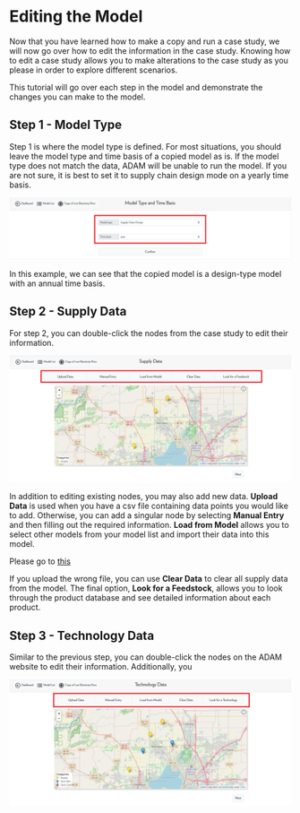 <h1>Editing the Model</h1>

<p>
    Now that you have learned how to make a copy and run a case study, we will now go over how to edit the information in the case study. Knowing how to edit a case study allows you to make alterations to the case study as you please in order to explore different scenarios. 
</p>

<p>
    This tutorial will go over each step in the model and demonstrate the changes you can make to the model. 
</p>

<h2>Step 1 - Model Type</h2>

<p>
    Step 1 is where the model type is defined. For most situations, you should leave the model type and time basis of a copied model as is. If the model type does not match the data, ADAM will be unable to run the model. If you are not sure, it is best to set it to supply chain design mode on a yearly time basis. 
</p>

<img src="Pictures\Dashboard_tutorials\edit_model\step1.png">

<p>
    In this example, we can see that the copied model is a design-type model with an annual time basis. 
</p>

<h2>Step 2 - Supply Data</h2>

<p>
    For step 2, you can double-click the nodes from the case study to edit their information. 
</p>

<img src="Pictures\Dashboard_tutorials\edit_model\step2.png">

<p>
    In addition to editing existing nodes, you may also add new data. <b>Upload Data</b> is used when you have a csv file containing data points you would like to add. Otherwise, you can add a singular node by selecting <b>Manual Entry</b> and then filling out the required information. <b>Load from Model</b> allows you to select other models from your model list and import their data into this model. 
</p>

<p>
    Please go to  
<a href="/ADAM_Documentation/dashboard_input_data.md">this</a>
    
</p>



<p>
    If you upload the wrong file, you can use <b>Clear Data</b> to clear all supply data from the model. The final option, <b>Look for a Feedstock</b>, allows you to look through the product database and see detailed information about each product. 
</p>

<h2>Step 3 - Technology Data</h2>

<p>
    Similar to the previous step, you can double-click the nodes on the ADAM website to edit their information. Additionally, you 
</p>

<img src="Pictures\Dashboard_tutorials\edit_model\step3.png">

